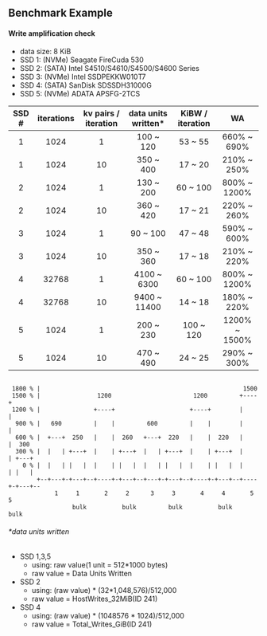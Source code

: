 ## Benchmark Example

#### Write amplification check

- data size: 8 KiB
- SSD 1: (NVMe) Seagate FireCuda 530
- SSD 2: (SATA) Intel S4510/S4610/S4500/S4600 Series
- SSD 3: (NVMe) Intel SSDPEKKW010T7
- SSD 4: (SATA) SanDisk SDSSDH31000G
- SSD 5: (NVMe) ADATA APSFG-2TCS

| SSD # | iterations | kv pairs / iteration | data units written\* | KiBW / iteration | WA            |
|:-----:|:----------:|:--------------------:|:--------------------:|:----------------:|:-------------:|
| 1     | 1024       | 1                    |  100 ~   120         |  53 ~  55        |  660% ~  690% |
| 1     | 1024       | 10                   |  350 ~   400         |  17 ~  20        |  210% ~  250% |
| 2     | 1024       | 1                    |  130 ~   200         |  60 ~ 100        |  800% ~ 1200% |
| 2     | 1024       | 10                   |  360 ~   420         |  17 ~  21        |  220% ~  260% |
| 3     | 1024       | 1                    |   90 ~   100         |  47 ~  48        |  590% ~  600% |
| 3     | 1024       | 10                   |  350 ~   360         |  17 ~  18        |  210% ~  220% |
| 4     | 32768      | 1                    | 4100 ~  6300         |  60 ~ 100        |  800% ~ 1200% |
| 4     | 32768      | 10                   | 9400 ~ 11400         |  14 ~  18        |  180% ~  220% |
| 5     | 1024       | 1                    |  200 ~   230         | 100 ~ 120        | 1200% ~ 1500% |
| 5     | 1024       | 10                   |  470 ~   490         |  24 ~  25        |  290% ~  300% |

```

 1800 % |                                                         1500
 1500 % |                1200                       1200         +----+
 1200 % |               +----+                     +----+        |    |
  900 % |   690         |    |         600         |    |        |    |
  600 % |  +---+  250   |    |  260   +---+  220   |    |  220   |    |  300
  300 % |  |   | +---+  |    | +---+  |   | +---+  |    | +---+  |    | +---+
    0 % |  |   | |   |  |    | |   |  |   | |   |  |    | |   |  |    | |   |
        +--+---+-+---+--+----+-+---+--+---+-+---+--+----+-+---+--+----+-+---+--
             1     1       2     2      3     3       4     4       5     5
                  bulk          bulk         bulk          bulk          bulk

```

###### \*data units written

- SSD 1,3,5
    - using: raw value(1 unit = 512\*1000 bytes)
    - raw value = Data Units Written
- SSD 2
    - using: (raw value) \* (32\*1,048,576)/512,000
    - raw value = HostWrites\_32MiB(ID 241)
- SSD 4
    - using: (raw value) \* (1048576 \* 1024)/512,000
    - raw value = Total\_Writes\_GiB(ID 241)
